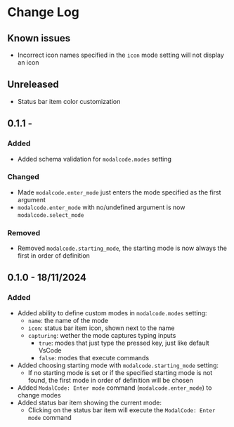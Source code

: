 # Change Log

## Known issues

- Incorrect icon names specified in the `icon` mode setting will not display an icon

## Unreleased

- Status bar item color customization

## 0.1.1 -

### Added

- Added schema validation for `modalcode.modes` setting

### Changed

- Made `modalcode.enter_mode` just enters the mode specified as the first argument
- `modalcode.enter_mode` with no/undefined argument is now `modalcode.select_mode`

### Removed

- Removed `modalcode.starting_mode`, the starting mode is now always the first in order of definition

## 0.1.0 - 18/11/2024

### Added

- Added ability to define custom modes in `modalcode.modes` setting:
    - `name`: the name of the mode
    - `icon`: status bar item icon, shown next to the name
    - `capturing`: wether the mode captures typing inputs
        - `true`: modes that just type the pressed key, just like default VsCode
        - `false`: modes that execute commands
- Added choosing starting mode with `modalcode.starting_mode` setting:
    - If no starting mode is set or if the specified starting mode is not found, the first mode in
        order of definition will be chosen
- Added `ModalCode: Enter mode` command (`modalcode.enter_mode`) to change modes
- Added status bar item showing the current mode:
    - Clicking on the status bar item will execute the `ModalCode: Enter mode` command
